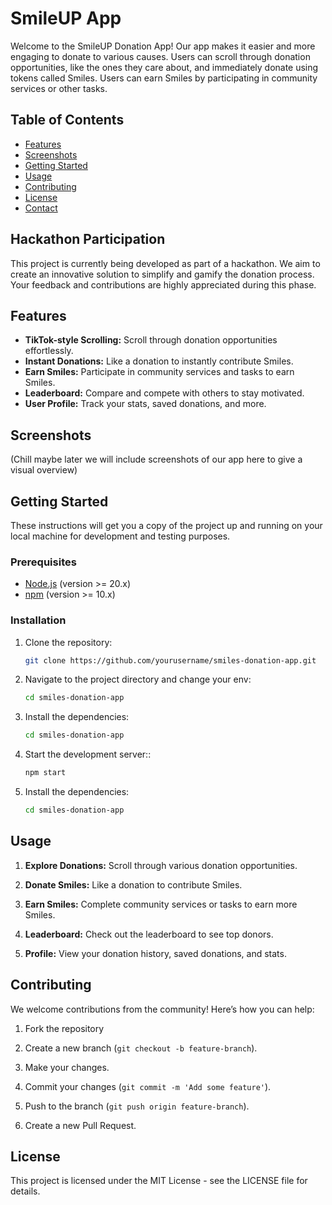 # SmileUP App

Welcome to the SmileUP Donation App! Our app makes it easier and more engaging to donate to various causes. Users can scroll through donation opportunities, like the ones they care about, and immediately donate using tokens called Smiles. Users can earn Smiles by participating in community services or other tasks.

## Table of Contents

- [Features](#features)
- [Screenshots](#screenshots)
- [Getting Started](#getting-started)
- [Usage](#usage)
- [Contributing](#contributing)
- [License](#license)
- [Contact](#contact)

## Hackathon Participation

This project is currently being developed as part of a hackathon. We aim to create an innovative solution to simplify and gamify the donation process. Your feedback and contributions are highly appreciated during this phase.

## Features

- **TikTok-style Scrolling:** Scroll through donation opportunities effortlessly.
- **Instant Donations:** Like a donation to instantly contribute Smiles.
- **Earn Smiles:** Participate in community services and tasks to earn Smiles.
- **Leaderboard:** Compare and compete with others to stay motivated.
- **User Profile:** Track your stats, saved donations, and more.

## Screenshots

(Chill maybe later we will include screenshots of our app here to give a visual overview)

## Getting Started

These instructions will get you a copy of the project up and running on your local machine for development and testing purposes.

### Prerequisites

- [Node.js](https://nodejs.org/) (version >= 20.x)
- [npm](https://www.npmjs.com/) (version >= 10.x)

### Installation

1. Clone the repository:
   ```bash
   git clone https://github.com/yourusername/smiles-donation-app.git
   ```
2. Navigate to the project directory and change your env:
    ```bash
    cd smiles-donation-app
    ```
3. Install the dependencies:
    ```bash
    cd smiles-donation-app
    ```
4. Start the development server::
    ```bash
    npm start
    ```
3. Install the dependencies:
    ```bash
    cd smiles-donation-app
    ```
## Usage

1. **Explore Donations:** Scroll through various donation opportunities.

2. **Donate Smiles:** Like a donation to contribute Smiles.

3. **Earn Smiles:** Complete community services or tasks to earn more Smiles.

4. **Leaderboard:** Check out the leaderboard to see top donors.

5. **Profile:** View your donation history, saved donations, and stats.

## Contributing

We welcome contributions from the community! Here’s how you can help:

1. Fork the repository

2. Create a new branch (`git checkout -b feature-branch`).

3. Make your changes.

4. Commit your changes (`git commit -m 'Add some feature'`).

5. Push to the branch (`git push origin feature-branch`).

6. Create a new Pull Request.


## License
This project is licensed under the MIT License - see the LICENSE file for details.
